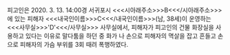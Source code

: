 피고인은 2020. 3. 13. 14:00경 서귀포시 <<<시아래주소>>>B<<</시아래주소>>>에 있는 피해자 <<<내국인이름>>>C<<</내국인이름>>>(남, 38세)이 운영하는 <<<사무실>>>'D'<<</사무실>>> 사무실에서, 피해자가 피고인의 건물 화장실을 사용하고 있다는 이유로 말다툼을 하던 중 화가 나 손으로 피해자의 멱살을 잡고 흔들고 손으로 피해자의 가슴 부위를 3회 때려 폭행하였다.
